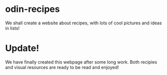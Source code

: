 # odin-recipes
We shall create a website about recipes, with lots of cool pictures and ideas in lists!

# Update!
We have finally created this webpage after some long work. Both recipies and visual resources are ready to be read and enjoyed!